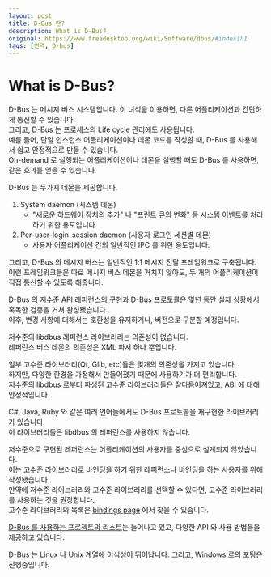 ```yaml
---
layout: post
title: D-Bus 란?
description: What is D-Bus?
original: https://www.freedesktop.org/wiki/Software/dbus/#index1h1
tags: [변역, D-bus]
---
```


# What is D-Bus?
D-Bus 는 메시지 버스 시스템입니다. 이 녀석을 이용하면, 다른 어플리케이션과 간단하게 통신할 수 있습니다.  
그리고, D-Bus 는 프로세스의 Life cycle 관리에도 사용됩니다.  
예를 들어, 단일 인스턴스 어플리케이션이나 데몬 코드를 작성할 때, D-Bus 를 사용해서 쉽고 안정적으로 만들 수 있습니다.  
On-demand 로 실행되는 어플리케이션이나 데몬을 실행할 때도 D-Bus 를 사용하면, 같은 효과를 얻을 수 있습니다.  


D-Bus 는 두가지 데몬을 제공합니다.  
  1. System daemon (시스템 데몬)  
      * "새로운 하드웨어 장치의 추가" 나 "프린트 큐의 변화" 등 시스템 이벤트를 처리하기 위한 용도입니다.  
  2. Per-user-login-session daemon (사용자 로그인 세션별 데몬)  
      * 사용자 어플리케이션 간의 일반적인 IPC 를 위한 용도입니다.  

그리고, D-Bus 의 메시지 버스는 일반적인 1:1 메시지 전달 프레임워크로 구축됩니다.  
이런 프레임워크들은 따로 메시지 버스 데몬을 거치지 않아도, 두 개의 어플리케이션이 직접 통신할 수 있도록 해줍니다.  


D-Bus 의 [저수준 API 레퍼런스의 구현](https://dbus.freedesktop.org/doc/api/html/index.html)과 D-Bus [프로토콜](https://dbus.freedesktop.org/doc/dbus-specification.html)은 몇년 동안 실제 상황에서 혹독한 검증을 거쳐 완성됐습니다.   
이후, 변경 사항에 대해서는 호환성을 유지하거나, 버전으로 구분할 예정입니다.  


저수준의 libdbus 레퍼런스 라이브러리는 의존성이 없습니다.  
레퍼런스 버스 데몬의 의존성은 XML 파서 하나 뿐입니다.  

일부 고수준 라이브러리(Qt, Glib, etc)들은 몇개의 의존성을 가지고 있습니다.  
하지만, 다양한 환경을 가정해서 만들어졌기 때문에 사용하기가 더 편리합니다.  
저수준의 libdbus 로부터 파생된 고수준 라이브러리들은 잘다듬어져있고, ABI 에 대해 안정적입니다.  


C#, Java, Ruby 와 같은 여러 언어들에서도 D-Bus 프로토콜을 재구현한 라이브러리가 있습니다.  
이 라이브러리들은 libdbus 의 레퍼런스를 사용하지 않습니다.  


저수준으로 구현된 레퍼런스는 어플리케이션의 사용자를 중심으로 설계되지 않았습니다.  
이는 고수준 라이브러리로 바인딩을 하기 위한 레퍼런스나 바인딩을 하는 사용자를 위해 작성됐습니다.  
만약에 저수준 라이브러리와 고수준 라이브러리를 선택할 수 있다면, 고수준 라이브러리를 사용하는 것을 권장합니다.  
고수준 라이브러리의 목록은 [bindings page](https://www.freedesktop.org/wiki/Software/DBusBindings/) 에서 찾을 수 있습니다.  


[D-Bus 를 사용하는 프로젝트의 리스트](https://www.freedesktop.org/wiki/Software/DbusProjects/)는 늘어나고 있고, 다양한 API 와 사용 방법들을 제공하고 있습니다.  

D-Bus 는 Linux 나 Unix 계열에 이식성이 뛰어납니다. 그리고, Windows 로의 포팅은 진행중입니다.  
